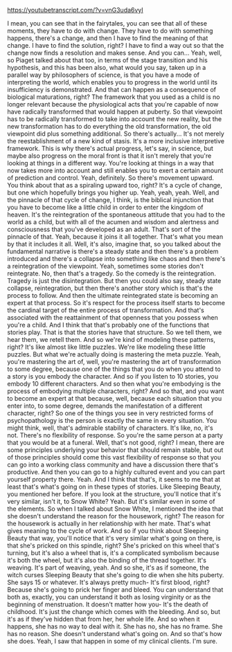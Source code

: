 https://youtubetranscript.com/?v=vnG3uda6vyI

 I mean, you can see that in the fairytales, you can see that all of these moments, they have to do with change. They have to do with something happens, there's a change, and then I have to find the meaning of that change. I have to find the solution, right? I have to find a way out so that the change now finds a resolution and makes sense. And you can... Yeah, well, so Piaget talked about that too, in terms of the stage transition and his hypothesis, and this has been also, what would you say, taken up in a parallel way by philosophers of science, is that you have a mode of interpreting the world, which enables you to progress in the world until its insufficiency is demonstrated. And that can happen as a consequence of biological maturations, right? The framework that you used as a child is no longer relevant because the physiological acts that you're capable of now have radically transformed that would happen at puberty. So that viewpoint has to be radically transformed to take into account the new reality, but the new transformation has to do everything the old transformation, the old viewpoint did plus something additional. So there's actually... It's not merely the reestablishment of a new kind of stasis. It's a more inclusive interpretive framework. This is why there's actual progress, let's say, in science, but maybe also progress on the moral front is that it isn't merely that you're looking at things in a different way. You're looking at things in a way that now takes more into account and still enables you to exert a certain amount of prediction and control. Yeah, definitely. So there's movement upward. You think about that as a spiraling upward too, right? It's a cycle of change, but one which hopefully brings you higher up. Yeah, yeah, yeah. Well, and the pinnacle of that cycle of change, I think, is the biblical injunction that you have to become like a little child in order to enter the kingdom of heaven. It's the reintegration of the spontaneous attitude that you had to the world as a child, but with all of the acumen and wisdom and alertness and consciousness that you've developed as an adult. That's sort of the pinnacle of that. Yeah, because it joins it all together. That's what you mean by that it includes it all. Well, it's also, imagine that, so you talked about the fundamental narrative is there's a steady state and then there's a problem introduced and there's a collapse into something like chaos and then there's a reintegration of the viewpoint. Yeah, sometimes some stories don't reintegrate. No, then that's a tragedy. So the comedy is the reintegration. Tragedy is just the disintegration. But then you could also say, steady state collapse, reintegration, but then there's another story which is that's the process to follow. And then the ultimate reintegrated state is becoming an expert at that process. So it's respect for the process itself starts to become the cardinal target of the entire process of transformation. And that's associated with the reattainment of that openness that you possess when you're a child. And I think that that's probably one of the functions that stories play. That is that the stories have that structure. So we tell them, we hear them, we retell them. And so we're kind of modeling these patterns, right? It's like almost like little puzzles. We're like modeling these little puzzles. But what we're actually doing is mastering the meta puzzle. Yeah, you're mastering the art of, well, you're mastering the art of transformation to some degree, because one of the things that you do when you attend to a story is you embody the character. And so if you listen to 10 stories, you embody 10 different characters. And so then what you're embodying is the process of embodying multiple characters, right? And so that, and you want to become an expert at that because, well, because each situation that you enter into, to some degree, demands the manifestation of a different character, right? So one of the things you see in very restricted forms of psychopathology is the person is exactly the same in every situation. You might think, well, that's admirable stability of characters. It's like, no, it's not. There's no flexibility of response. So you're the same person at a party that you would be at a funeral. Well, that's not good, right? I mean, there are some principles underlying your behavior that should remain stable, but out of those principles should come this vast flexibility of response so that you can go into a working class community and have a discussion there that's productive. And then you can go to a highly cultured event and you can part yourself property there. Yeah. And I think that that's, it seems to me that at least that's what's going on in these types of stories. Like Sleeping Beauty, you mentioned her before. If you look at the structure, you'll notice that it's very similar, isn't it, to Snow White? Yeah. But it's similar even in some of the elements. So when I talked about Snow White, I mentioned the idea that she doesn't understand the reason for the housework, right? The reason for the housework is actually in her relationship with her mate. That's what gives meaning to the cycle of work. And so if you think about Sleeping Beauty that way, you'll notice that it's very similar what's going on there, is that she's pricked on this spindle, right? She's pricked on this wheel that's turning, but it's also a wheel that is, it's a complicated symbolism because it's both the wheel, but it's also the binding of the thread together. It's weaving. It's part of weaving, yeah. And so she, it's as if someone, the witch curses Sleeping Beauty that she's going to die when she hits puberty. She says 15 or whatever. It's always pretty much- It's first blood, right? Because she's going to prick her finger and bleed. You can understand that both as, exactly, you can understand it both as losing virginity or as the beginning of menstruation. It doesn't matter how you- It's the death of childhood. It's just the change which comes with the bleeding. And so, but it's as if they've hidden that from her, her whole life. And so when it happens, she has no way to deal with it. She has no, she has no frame. She has no reason. She doesn't understand what's going on. And so that's how she does. Yeah, I saw that happen in some of my clinical clients. I'm sure.